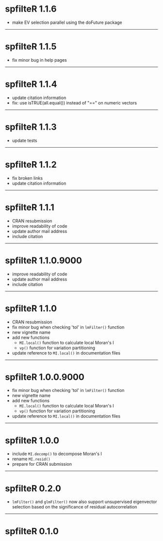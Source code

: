 # spfilteR 1.1.6

- make EV selection parallel using the doFuture package

---

# spfilteR 1.1.5

- fix minor bug in help pages

---

# spfilteR 1.1.4

- update citation information
- fix: use isTRUE(all.equal()) instead of "==" on numeric vectors

---

# spfilteR 1.1.3

- update tests

---

# spfilteR 1.1.2

- fix broken links
- update citation information

---

# spfilteR 1.1.1

- CRAN resubmission
- improve readability of code
- update author mail address
- include citation

---

# spfilteR 1.1.0.9000

- improve readability of code
- update author mail address
- include citation

---

# spfilteR 1.1.0

- CRAN resubmission
- fix minor bug when checking 'tol' in `lmFilter()` function
- new vignette name
- add new functions
    - `MI.local()` function to calculate local Moran's I
    - `vp()` function for variation partitioning
- update reference to `MI.local()` in documentation files

---

# spfilteR 1.0.0.9000

- fix minor bug when checking 'tol' in `lmFilter()` function
- new vignette name
- add new functions
    - `MI.local()` function to calculate local Moran's I
    - `vp()` function for variation partitioning
- update reference to `MI.local()` in documentation files

---

# spfilteR 1.0.0

- include `MI.decomp()` to decompose Moran's I
- rename `MI.resid()`
- prepare for CRAN submission

---

# spfilteR 0.2.0

- `lmFilter()` and `glmFilter()` now also support unsupervised eigenvector selection based on the significance of residual autocorrelation

---

# spfilteR 0.1.0

